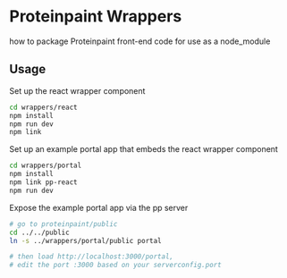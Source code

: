 # Proteinpaint Wrappers

how to package Proteinpaint front-end code for use as a node_module

## Usage

Set up the react wrapper component
```bash
cd wrappers/react
npm install
npm run dev
npm link
```

Set up an example portal app that embeds the react wrapper component
```bash
cd wrappers/portal
npm install
npm link pp-react
npm run dev
```

Expose the example portal app via the pp server
```bash
# go to proteinpaint/public
cd ../../public
ln -s ../wrappers/portal/public portal

# then load http://localhost:3000/portal, 
# edit the port :3000 based on your serverconfig.port
```